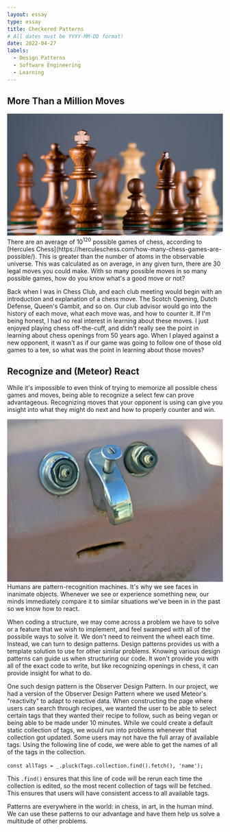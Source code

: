 ```yaml
---
layout: essay
type: essay
title: Checkered Patterns
# All dates must be YYYY-MM-DD format!
date: 2022-04-27
labels:
  - Design Patterns
  - Software Engineering
  - Learning
---
```

## More Than a Million Moves
<img class="ui medium right floated rounded image" src="../images/chess.jpg">
There are an average of 10<sup>120</sup> possible games of chess, according to [Hercules Chess](https://herculeschess.com/how-many-chess-games-are-possible/). This is greater than the number of atoms in the observable universe. This was calculated as on average, in any given turn, there are 30 legal moves you could make. With so many possible moves in so many possible games, how do you know what's a good move or not?

Back when I was in Chess Club, and each club meeting would begin with an introduction and explanation of a chess move. The Scotch Opening, Dutch Defense, Queen's Gambit, and so on. Our club advisor would go into the history of each move, what each move was, and how to counter it. If I'm being honest, I had no real interest in learning about these moves. I just enjoyed playing chess off-the-cuff, and didn't really see the point in learning about chess openings from 50 years ago. When I played against a new opponent, it wasn't as if our game was going to follow one of those old games to a tee, so what was the point in learning about those moves?

## Recognize and (Meteor) React
While it's impossible to even think of trying to memorize all possible chess games and moves, being able to recognize a select few can prove advantageous. Recognizing moves that your opponent is using can give you insight into what they might do next and how to properly counter and win.

<img class="ui medium left floated rounded image" src="../images/sinkface.jpeg">
Humans are pattern-recognition machines. It's why we see faces in inanimate objects. Whenever we see or experience something new, our minds immediately compare it to similar situations we've been in in the past so we know how to react.

When coding a structure, we may come across a problem we have to solve or a feature that we wish to implement, and feel swamped with all of the possibile ways to solve it. We don't need to reinvent the wheel each time. Instead, we can turn to design patterns. Design patterns provides us with a template solution to use for other similar problems. Knowing various design patterns can guide us when structuring our code. It won't provide you with all of the exact code to write, but like recognizing openings in chess, it can provide insight for what to do. 

One such design pattern is the Observer Design Pattern. In our project, we had a version of the Observer Design Pattern where we used Meteor's "reactivity" to adapt to reactive data. When constructing the page where users can search through recipes, we wanted the user to be able to select certain tags that they wanted their recipe to follow, such as being vegan or being able to be made under 10 minutes. While we could create a default static collection of tags, we would run into problems whenever that collection got updated. Some users may not have the full array of available tags. Using the following line of code, we were able to get the names of all of the tags in the collection. 

```const allTags = _.pluck(Tags.collection.find().fetch(), 'name');```

This ```.find()``` ensures that this line of code will be rerun each time the collection is edited, so the most recent collection of tags will be fetched. This ensures that users will have consistent access to all available tags. 

Patterns are everywhere in the world: in chess, in art, in the human mind. We can use these patterns to our advantage and have them help us solve a multitude of other problems. 